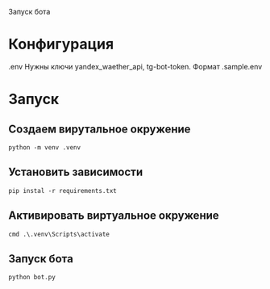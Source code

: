 Запуск бота

# Конфигурация

.env
Нужны ключи yandex_waether_api, tg-bot-token.
Формат .sample.env

# Запуск

## Создаем вирутальное окружение

```
python -m venv .venv
```

## Установить зависимости

```
pip instal -r requirements.txt
```

## Активировать виртуальное окружение

```
cmd .\.venv\Scripts\activate
```

## Запуск бота

```
python bot.py
```
